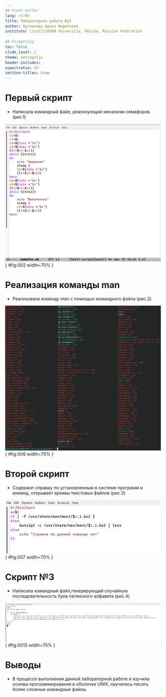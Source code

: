 ```yaml
---
## Front matter
lang: ru-RU
title: Лабораторная работа №12
author: Хусяинова Адиля Фаритовна
institute: \inst{1}RUDN University, Moscow, Russian Federation

## Formatting
toc: false
slide_level: 2
theme: metropolis
header-includes:
aspectratio: 43
section-titles: true
---
```


# Первый скрипт 

 - Написала командный файл, реализующий механизм семафоров (рис.1)
 
![Скрипт №1](2.png){ #fig:002 width=70% }

# Реализация команды man

 - Реализовала команду man с помощью командного файла (рис.2)

![Реализация команды man](6.png){ #fig:006 width=70% }

# Второй скрипт

 - Содержит справку по установленным в системе программ и команд, открывает архивы текстовых файлов (рис.3)
 
![Скрипт №2](7.png){ #fig:007 width=70% }

# Скрипт №3

 - Написала командный файл,генерирующий случайную последовательность букв латинского алфавита (рис.4)
 
![Скрипт №3](13.png){ #fig:0013 width=70% }

# Выводы
 - В процессе выполнения данной лабораторной работе я изучила основы программирования в оболочке UNIX, научилась писать более сложные командные файлы.


